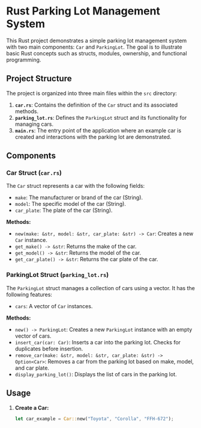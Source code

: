 # Rust Parking Lot Management System

This Rust project demonstrates a simple parking lot management system with two main components: `Car` and `ParkingLot`. The goal is to illustrate basic Rust concepts such as structs, modules, ownership, and functional programming.

## Project Structure

The project is organized into three main files within the `src` directory:

1. **`car.rs`**: Contains the definition of the `Car` struct and its associated methods.
2. **`parking_lot.rs`**: Defines the `ParkingLot` struct and its functionality for managing cars.
3. **`main.rs`**: The entry point of the application where an example car is created and interactions with the parking lot are demonstrated.

## Components

### Car Struct (`car.rs`)

The `Car` struct represents a car with the following fields:

- `make`: The manufacturer or brand of the car (String).
- `model`: The specific model of the car (String).
- `car_plate`: The plate of the car (String).

**Methods:**

- `new(make: &str, model: &str, car_plate: &str) -> Car`: Creates a new `Car` instance.
- `get_make() -> &str`: Returns the make of the car.
- `get_model() -> &str`: Returns the model of the car.
- `get_car_plate() -> &str`: Returns the car plate of the car.

### ParkingLot Struct (`parking_lot.rs`)

The `ParkingLot` struct manages a collection of cars using a vector. It has the following features:

- `cars`: A vector of `Car` instances.

**Methods:**

- `new() -> ParkingLot`: Creates a new `ParkingLot` instance with an empty vector of cars.
- `insert_car(car: Car)`: Inserts a car into the parking lot. Checks for duplicates before insertion.
- `remove_car(make: &str, model: &str, car_plate: &str) -> Option<Car>`: Removes a car from the parking lot based on make, model, and car plate.
- `display_parking_lot()`: Displays the list of cars in the parking lot.

## Usage

1. **Create a Car:**
   ```rust
   let car_example = Car::new("Toyota", "Corolla", "FFH-672");
